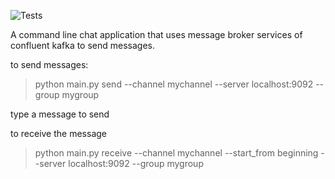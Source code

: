 
![Tests](https://github.com/okidijimmy200/chatapp/actions/workflows/build.yaml/badge.svg)


A command line chat application that uses message broker services of confluent kafka to send
messages.

to send messages:
>python main.py send --channel mychannel --server localhost:9092 --group mygroup

type a message to send

to receive the message
>python main.py receive --channel mychannel --start_from beginning --server localhost:9092 --group mygroup